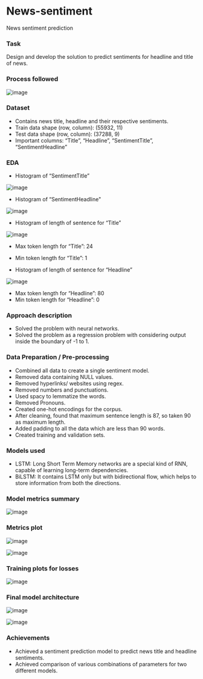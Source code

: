 # News-sentiment
News sentiment prediction

### Task
Design and develop the solution to predict sentiments for headline and title of news.

### Process followed

![image](https://user-images.githubusercontent.com/60923910/132124080-a6df5bc9-cdfd-434e-b07e-016b9dc346d4.png)

### Dataset
* Contains news title, headline and their respective sentiments.
* Train data shape (row, column): (55932, 11)
* Test data shape (row, column): (37288, 9)
* Important columns: “Title”, “Headline”, “SentimentTitle”, “SentimentHeadline”

### EDA

* Histogram of “SentimentTitle”

![image](https://user-images.githubusercontent.com/60923910/132124212-69c564f0-ca27-47d0-9e08-ae805056fd41.png)

* Histogram of “SentimentHeadline"

![image](https://user-images.githubusercontent.com/60923910/132124220-9c4fcb38-c89b-4c56-bd51-bc9ed40d6cc2.png)

* Histogram of length of sentence for “Title”

![image](https://user-images.githubusercontent.com/60923910/132124231-33bc11db-3336-45cc-8ac0-8c7e64027f20.png)

* Max token length for “Title”: 24
* Min token length for “Title”: 1

* Histogram of length of sentence for “Headline”

![image](https://user-images.githubusercontent.com/60923910/132124273-a8b6a867-ab27-4899-ad9e-95e16f9cae10.png)

* Max token length for “Headline”: 80
* Min token length for “Headline”: 0

### Approach description

* Solved the problem with neural networks.
* Solved the problem as a regression problem with considering output inside the boundary of -1 to 1.

### Data Preparation / Pre-processing

* Combined all data to create a single sentiment model.
* Removed data containing NULL values.
* Removed hyperlinks/ websites using regex.
* Removed numbers and punctuations.
* Used spacy to lemmatize the words.
* Removed Pronouns.
* Created one-hot encodings for the corpus.
* After cleaning, found that maximum sentence length is 87, so taken 90 as maximum length.
* Added padding to all the data which are less than 90 words.
* Created training and validation sets.

### Models used

* LSTM: Long Short Term Memory networks are a special kind of RNN, capable of learning long-term dependencies.
* BiLSTM: It contains LSTM only but with bidirectional flow, which helps to store information from both the directions.

### Model metrics summary

![image](https://user-images.githubusercontent.com/60923910/132124397-3a10c4f5-9499-4e17-89a4-c3683155ad35.png)

### Metrics plot

![image](https://user-images.githubusercontent.com/60923910/132124404-3510de4b-3606-4517-ac65-d1a37a706a3a.png)

![image](https://user-images.githubusercontent.com/60923910/132124406-dd5ffd36-26cd-4dbc-964e-c6a08679d863.png)

### Training plots for losses

![image](https://user-images.githubusercontent.com/60923910/132124428-2931f02a-e9aa-43a5-8dee-b7f629661137.png)

### Final model architecture

![image](https://user-images.githubusercontent.com/60923910/132124444-7291c935-c359-4524-bc72-73cc00d62d82.png)


![image](https://user-images.githubusercontent.com/60923910/132124459-1b76409e-6dec-41ca-bf4a-a31df3aca9fa.png)

### Achievements

* Achieved a sentiment prediction model to predict news title and headline sentiments.
* Achieved comparison of various combinations of parameters for two different models.

